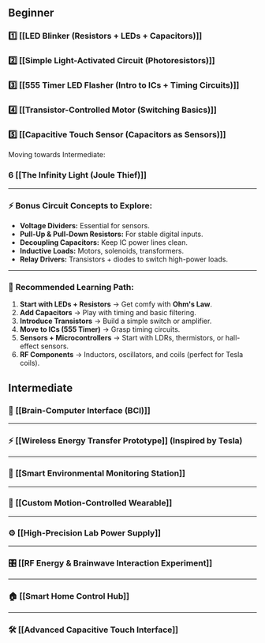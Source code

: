 
## Beginner

### 1️⃣ **[[LED Blinker (Resistors + LEDs + Capacitors)]]**

### 2️⃣ **[[Simple Light-Activated Circuit (Photoresistors)]]**

### 3️⃣ **[[555 Timer LED Flasher (Intro to ICs + Timing Circuits)]]**

### 4️⃣ **[[Transistor-Controlled Motor (Switching Basics)]]**

### 5️⃣ **[[Capacitive Touch Sensor (Capacitors as Sensors)]]**

Moving towards Intermediate:
### 6 [[The Infinity Light (Joule Thief)]]

---

### ⚡️ **Bonus Circuit Concepts to Explore:**

- **Voltage Dividers:** Essential for sensors.
- **Pull-Up & Pull-Down Resistors:** For stable digital inputs.
- **Decoupling Capacitors:** Keep IC power lines clean.
- **Inductive Loads:** Motors, solenoids, transformers.
- **Relay Drivers:** Transistors + diodes to switch high-power loads.

---

### 🎯 **Recommended Learning Path:**

1. **Start with LEDs + Resistors** → Get comfy with **Ohm's Law**.
2. **Add Capacitors** → Play with timing and basic filtering.
3. **Introduce Transistors** → Build a simple switch or amplifier.
4. **Move to ICs (555 Timer)** → Grasp timing circuits.
5. **Sensors + Microcontrollers** → Start with LDRs, thermistors, or hall-effect sensors.
6. **RF Components** → Inductors, oscillators, and coils (perfect for Tesla coils).


## Intermediate

### 🧠 **[[Brain-Computer Interface (BCI)]]**


---

### ⚡ **[[Wireless Energy Transfer Prototype]]** (Inspired by Tesla)


---

### 🌱 **[[Smart Environmental Monitoring Station]]**

---

### 🚀 **[[Custom Motion-Controlled Wearable]]**


---

### ⚙️ **[[High-Precision Lab Power Supply]]**



---

### 🎛️ **[[RF Energy & Brainwave Interaction Experiment]]**


---

### 🏠 **[[Smart Home Control Hub]]**


---

### 🛠️ **[[Advanced Capacitive Touch Interface]]**
